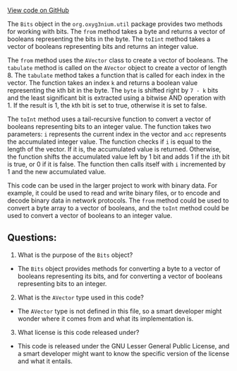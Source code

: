 [View code on GitHub](https://github.com/alephium/alephium/util/src/main/scala/org/alephium/util/Bits.scala)

The `Bits` object in the `org.oxyg3nium.util` package provides two methods for working with bits. The `from` method takes a byte and returns a vector of booleans representing the bits in the byte. The `toIint` method takes a vector of booleans representing bits and returns an integer value.

The `from` method uses the `AVector` class to create a vector of booleans. The `tabulate` method is called on the `AVector` object to create a vector of length 8. The `tabulate` method takes a function that is called for each index in the vector. The function takes an index `k` and returns a boolean value representing the `k`th bit in the byte. The `byte` is shifted right by `7 - k` bits and the least significant bit is extracted using a bitwise AND operation with 1. If the result is 1, the `k`th bit is set to true, otherwise it is set to false.

The `toInt` method uses a tail-recursive function to convert a vector of booleans representing bits to an integer value. The function takes two parameters: `i` represents the current index in the vector and `acc` represents the accumulated integer value. The function checks if `i` is equal to the length of the vector. If it is, the accumulated value is returned. Otherwise, the function shifts the accumulated value left by 1 bit and adds 1 if the `i`th bit is true, or 0 if it is false. The function then calls itself with `i` incremented by 1 and the new accumulated value.

This code can be used in the larger project to work with binary data. For example, it could be used to read and write binary files, or to encode and decode binary data in network protocols. The `from` method could be used to convert a byte array to a vector of booleans, and the `toInt` method could be used to convert a vector of booleans to an integer value.
## Questions: 
 1. What is the purpose of the `Bits` object?
- The `Bits` object provides methods for converting a byte to a vector of booleans representing its bits, and for converting a vector of booleans representing bits to an integer.

2. What is the `AVector` type used in this code?
- The `AVector` type is not defined in this file, so a smart developer might wonder where it comes from and what its implementation is.

3. What license is this code released under?
- This code is released under the GNU Lesser General Public License, and a smart developer might want to know the specific version of the license and what it entails.